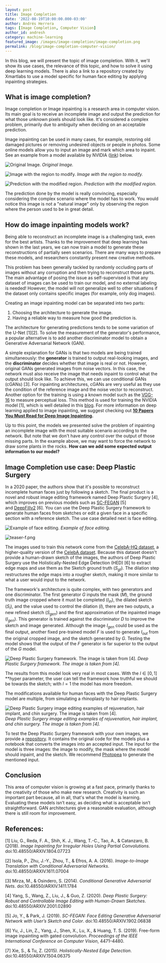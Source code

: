 ```yaml
---
layout: post
title: Image Completion
date: '2022-08-19T10:00:00.000-03:00'
author: Andrés Herrera
tags: [Image Completion, Computer Vision]
author_id: andresh
category: machine-learning
featured_image: /images/image-completion/image-completion.png
permalink: /blog/image-completion-computer-vision/
---
```


In this blog, we will present the topic of image completion. With it, we'll show its use cases, the relevance of this topic, and how to solve it using deep learning models. There is also a link to a repository created by Xmartlabs to use a model specific for human face editing by applying inpainting strategies.

## What is image completion?

Image completion or Image inpainting is a research area in computer vision. Its main goal is to receive an incomplete image and output the prediction for what those unknown pixels should look like. It's considered a complex problem, primarily due to ambiguity when deciding on an acceptable prediction.

Image inpainting can be used in many cases, for example, restoring old damaged pictures or removing undesired objects or people in photos. Some online models allow you to input an image and mark which area to inpaint. See an example from a model available by NVIDIA ([link](https://www.nvidia.com/research/inpainting/)) below.

![Original Image.](/images/image-completion/index.png)
*Original Image.*

![Image with the region to modify.](/images/image-completion/img_w_mask.png)
*Image with the region to modify.*

![Prediction with the modified region.](/images/image-completion/original_result.png)
*Prediction with the modified region.*

The prediction done by the model is really convincing, especially considering the complex scenario where the model has to work. You would notice this image is not a "natural image" only by observing the region where the person used to be in great detail.

## How do image inpainting models work?

Being able to reconstruct an incomplete image is a challenging task, even for the best artists. Thanks to the improvement that deep learning has shown in the last years, we can now train a model to generate these reconstructions of partially seen scenarios. There are many ways to prepare these models, and researchers constantly present new creative methods.

This problem has been generally tackled by randomly occluding parts of images without any corruption and then trying to reconstruct those parts. The main advantage of posing the issue as self-supervised is that any dataset of images can be used to train our model, and no external labeling is needed! However, the model will not generalize well to other situations if the dataset only contains specific images (for example, only dog images).

Creating an image inpainting model can be separated into two parts:

1. Choosing the architecture to generate the image.
2. Having a reliable way to measure how good the prediction is.

The architecture for generating predictions tends to be some variation of the U-Net [1][2]. To solve the measurement of the generator's performance, a popular alternative is to add another discriminator model to obtain a Generative Adversarial Network (GAN).

A simple explanation for GANs is that two models are being trained simultaneously: the **generator** is trained to output real-looking images, and the **discriminator** decides whether that image is real or not. However, original GANs generated images from noise vectors. In this case, the network must also receive the image that needs inpaint to control what the output should look like. To achieve this, we can use conditional GANs (cGANs) [3]. For inpainting architectures, cGANs are very useful as they use the condition of the reference image and the noise vector to reconstruct. Another option for the training is using a known model such as the [VGG-16](https://medium.com/@mygreatlearning/everything-you-need-to-know-about-vgg16-7315defb5918) to measure perceptual loss. This method is used for training the NVIDIA model [1], which is well detailed in this [blog](https://towardsdatascience.com/pushing-the-limits-of-deep-image-inpainting-using-partial-convolutions-ed5520775ab4). For more information on deep learning applied to image inpainting, we suggest checking out **[10 Papers You Must Read for Deep Image Inpainting](https://towardsdatascience.com/10-papers-you-must-read-for-deep-image-inpainting-2e41c589ced0).**

Up to this point, the models we presented solve the problem of inpainting an incomplete image with the most suitable scenario according to the network. But note that we don't have any control over the output of those missing parts. In the example above, we may want to force the network to draw some plants in the rocks. **How can we add some expected output information to our model?**

## Image Completion use case: Deep Plastic Surgery

In a 2020 paper, the authors show that it's possible to reconstruct incomplete human faces just by following a sketch. The final product is a novel and robust image editing framework named Deep Plastic Surgery [4], which improves on previous models such as [SC-FEGAN](https://github.com/run-youngjoo/SC-FEGAN) [5] and [DeepFillv2](https://github.com/zhaoyuzhi/deepfillv2) [6]. You can use the Deep Plastic Surgery framework to generate human faces from sketches or edit a given face in a specific section with a reference sketch. The use case detailed next is face editing.

![Example of face editing.](/images/image-completion/teaser-d.png)
*Example of face editing.*

![teaser-f.png](/images/image-completion/teaser-f.png)

The images used to train this network come from the [CelebA-HQ dataset](https://research.nvidia.com/publication/2018-04_progressive-growing-gans-improved-quality-stability-and-variation), a higher-quality version of the [CelebA dataset](http://mmlab.ie.cuhk.edu.hk/projects/CelebA.html). Because this dataset doesn't provide a human-drawn sketch of the images, the authors of Deep Plastic Surgery use the Holistically-Nested Edge Detection (HED) [6] to extract edge maps and use them as the Sketch ground truth ($S_{gt}$). The dilation step restructures the edge maps into a rougher sketch, making it more similar to what a user would input to the network.

The framework's architecture is quite complex, with two generators and one discriminator. The first generator *G* inputs the mask (*M*), the ground truth image cropped where it must be completed ($I_{in}$), the dilated sketch ($S_l$), and the value used to control the dilation (*l*), there are two outputs, a new refined sketch ($S_{gen}$) and the first approximation of the inpainted image ($I_{gen}$). This generator is trained against the discriminator *D* to improve the sketch and image generated. Although the image $I_{gen}$ could be used as the final output, another fixed pre-trained model *F* is used to generate $I_{out}$ from the original cropped image, and the sketch generated by *G.* Testing the model shows that the output of the *F* generator is far superior to the output of the *G* model.

![Deep Plastic Surgery framework. The image is taken from [4].](/images/image-completion/Screenshot_from_2022-08-01_14-51-48.png)
*Deep Plastic Surgery framework. The image is taken from [4].*

The results from this model look very real in most cases. With the $l \in [0, 1]$ **hyper parameter, the user can tell the framework how truthful we should be towards the sketch; with $l = 1$ the model has more freedom.

The modifications available for human faces with the Deep Plastic Surgery model are multiple, from simulating a rhinoplasty to hair implants.

![Deep Plastic Surgery image editing examples of rejuvenation, hair implant, and chin surgery. The image is taken from [4].](/images/image-completion/Screenshot_from_2022-08-02_13-44-21.png)
*Deep Plastic Surgery image editing examples of rejuvenation, hair implant, and chin surgery. The image is taken from [4].*

To test the Deep Plastic Surgery framework with your own images, we provide a [repository](https://github.com/xmartlabs/FaceInpaintingDemo). It contains the original code for the models plus a notebook that converts the images into an accepted input. The input for the model is three images: the image to modify, the mask where the model should inpaint, and the sketch. We recommend [Photopea](https://www.photopea.com/) to generate the mentioned input.

## Conclusion

This area of computer vision is growing at a fast pace, primarily thanks to the creativity of those who make new research. Creativity is such an important part because, all in all, that's what the model is learning. Evaluating these models isn’t easy, as deciding what is acceptable isn’t straightforward. GAN architectures give a reasonable evaluation, although there is still room for improvement.

## References:

[1] Liu, G., Reda, F. A., Shih, K. J., Wang, T.-C., Tao, A., & Catanzaro, B. (2018). *Image Inpainting for Irregular Holes Using Partial Convolutions*. doi:10.48550/ARXIV.1804.07723

[2] Isola, P., Zhu, J.-Y., Zhou, T., & Efros, A. A. (2016). *Image-to-Image Translation with Conditional Adversarial Networks*. doi:10.48550/ARXIV.1611.07004

[3] Mirza, M., & Osindero, S. (2014). *Conditional Generative Adversarial Nets*. doi:10.48550/ARXIV.1411.1784

[4] Yang, S., Wang, Z., Liu, J., & Guo, Z. (2020). *Deep Plastic Surgery: Robust and Controllable Image Editing with Human-Drawn Sketches*. doi:10.48550/ARXIV.2001.02890

[5] Jo, Y., & Park, J. (2019). *SC-FEGAN: Face Editing Generative Adversarial Network with User’s Sketch and Color*. doi:10.48550/ARXIV.1902.06838

[6] Yu, J., Lin, Z., Yang, J., Shen, X., Lu, X., & Huang, T. S. (2019). Free-form image inpainting with gated convolution. *Proceedings of the IEEE International Conference on Computer Vision*, 4471–4480.

[7] Xie, S., & Tu, Z. (2015). *Holistically-Nested Edge Detection*. doi:10.48550/ARXIV.1504.06375